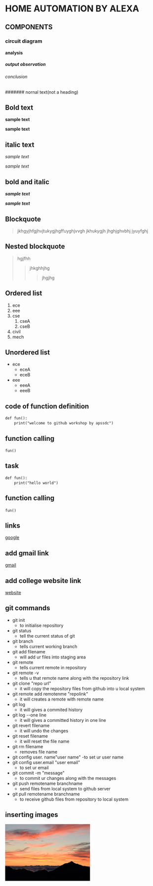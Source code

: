 # HOME AUTOMATION BY ALEXA
## COMPONENTS
### circuit diagram
#### analysis
##### output observation
###### conclusion
####### nornal text(not a heading)
## Bold text
**sample text**

__sample text__
## italic text
*sample text*

_sample text_
## bold and italic
**_sample text_**

__*sample text*__
## Blockquote
> jkhgyjhfgjhvjtukygjhgffuyghjvvgh
jkhukygjh
jhghjghvbhj
jyuyfghj
## Nested blockquote
> hgjfhh
>> jhkghhjhg
>>> jhgjhg
## Ordered list
1. ece
2. eee
3. cse
    1. cseA
    2. cseB
4. civil
5. mech
## Unordered list
- ece
    * eceA
    * eceB
- eee
    + eeeA
    + eeeB
## code of function definition
```
def fun():
    print("welcome to github workshop by apssdc")
 ```
## function calling
`
fun()
`
## task
```
def fun():
    print("hello world")
```
## function calling
`
fun()
`
## links
[google](https://www.google.com/)

## add gmail link
[gmail](madhulatha7171@gmail.com)
## add college website link
[website](https://www.kits.anna.org.com)
## git commands
- git init
    - to initialise repository
- git status
    - tell the current status of git 
- git branch
    - tells current working branch
- git add filename
    - will add ur files into staging area
- git remote
    - tells current remote in repository
- git remote -v
    - tells u that remote name along with the repository link
- git clone "repo url"
    - it will copy the repository files from github into u local system
- git remote add remotenme "repolink"
    - it will creates a remote with remote name
- git log
    - it will gives a commited history
- git log --one line
    - it will gives a committed history in one line
- git revert filename
    - it will undo the changes
- git reset filename
    - it will reset the file name
- git rm filename 
    - removes file name
- git config user. name"user name"
    -to set ur user name
- git config user.email "user email"
    - to set ur email
- git commit -m "message"
    - to commit ur changes along with the messages
- git push remotename branchname
    - send files from local system to github server
- git pull remotename branchname
    - to receive github files from repository to local system
## inserting images
![madhu](https://github.com/madhulatha18-402/markdownsyntax-day2/blob/master/madhu.jpg)
